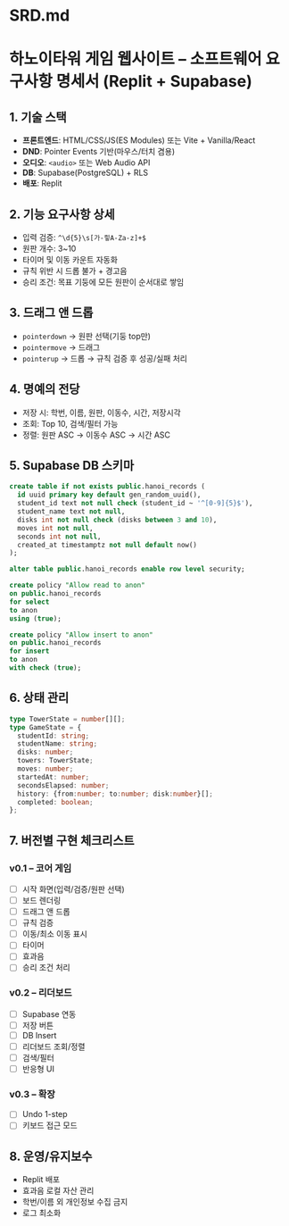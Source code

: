 # SRD.md

# 하노이타워 게임 웹사이트 – 소프트웨어 요구사항 명세서 (Replit + Supabase)

## 1. 기술 스택
- **프론트엔드**: HTML/CSS/JS(ES Modules) 또는 Vite + Vanilla/React
- **DND**: Pointer Events 기반(마우스/터치 겸용)
- **오디오**: `<audio>` 또는 Web Audio API
- **DB**: Supabase(PostgreSQL) + RLS
- **배포**: Replit

## 2. 기능 요구사항 상세
- 입력 검증: `^\d{5}\s[가-힣A-Za-z]+$`
- 원판 개수: 3~10
- 타이머 및 이동 카운트 자동화
- 규칙 위반 시 드롭 불가 + 경고음
- 승리 조건: 목표 기둥에 모든 원판이 순서대로 쌓임

## 3. 드래그 앤 드롭
- `pointerdown` → 원판 선택(기둥 top만)
- `pointermove` → 드래그
- `pointerup` → 드롭 → 규칙 검증 후 성공/실패 처리

## 4. 명예의 전당
- 저장 시: 학번, 이름, 원판, 이동수, 시간, 저장시각
- 조회: Top 10, 검색/필터 가능
- 정렬: 원판 ASC → 이동수 ASC → 시간 ASC

## 5. Supabase DB 스키마
```sql
create table if not exists public.hanoi_records (
  id uuid primary key default gen_random_uuid(),
  student_id text not null check (student_id ~ '^[0-9]{5}$'),
  student_name text not null,
  disks int not null check (disks between 3 and 10),
  moves int not null,
  seconds int not null,
  created_at timestamptz not null default now()
);

alter table public.hanoi_records enable row level security;

create policy "Allow read to anon"
on public.hanoi_records
for select
to anon
using (true);

create policy "Allow insert to anon"
on public.hanoi_records
for insert
to anon
with check (true);
```

## 6. 상태 관리
```ts
type TowerState = number[][];
type GameState = {
  studentId: string;
  studentName: string;
  disks: number;
  towers: TowerState;
  moves: number;
  startedAt: number;
  secondsElapsed: number;
  history: {from:number; to:number; disk:number}[];
  completed: boolean;
};
```

## 7. 버전별 구현 체크리스트

### v0.1 – 코어 게임
- [ ] 시작 화면(입력/검증/원판 선택)
- [ ] 보드 렌더링
- [ ] 드래그 앤 드롭
- [ ] 규칙 검증
- [ ] 이동/최소 이동 표시
- [ ] 타이머
- [ ] 효과음
- [ ] 승리 조건 처리

### v0.2 – 리더보드
- [ ] Supabase 연동
- [ ] 저장 버튼
- [ ] DB Insert
- [ ] 리더보드 조회/정렬
- [ ] 검색/필터
- [ ] 반응형 UI

### v0.3 – 확장
- [ ] Undo 1-step
- [ ] 키보드 접근 모드

## 8. 운영/유지보수
- Replit 배포
- 효과음 로컬 자산 관리
- 학번/이름 외 개인정보 수집 금지
- 로그 최소화
